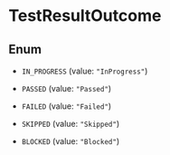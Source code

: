 

# TestResultOutcome

## Enum


* `IN_PROGRESS` (value: `"InProgress"`)

* `PASSED` (value: `"Passed"`)

* `FAILED` (value: `"Failed"`)

* `SKIPPED` (value: `"Skipped"`)

* `BLOCKED` (value: `"Blocked"`)



